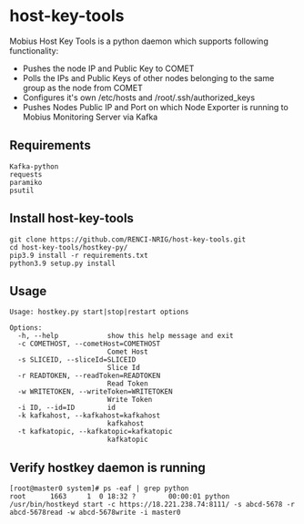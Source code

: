 # host-key-tools
Mobius Host Key Tools is a python daemon which supports following functionality:
- Pushes the node IP and Public Key to COMET
- Polls the IPs and Public Keys of other nodes belonging to the same group as the node from COMET
- Configures it's own /etc/hosts and /root/.ssh/authorized_keys
- Pushes Nodes Public IP and Port on which Node Exporter is running to Mobius Monitoring Server via Kafka

## Requirements
```
Kafka-python
requests
paramiko
psutil
```
## Install host-key-tools
```
git clone https://github.com/RENCI-NRIG/host-key-tools.git 
cd host-key-tools/hostkey-py/
pip3.9 install -r requirements.txt
python3.9 setup.py install
```

## Usage
```
Usage: hostkey.py start|stop|restart options

Options:
  -h, --help            show this help message and exit
  -c COMETHOST, --cometHost=COMETHOST
                        Comet Host
  -s SLICEID, --sliceId=SLICEID
                        Slice Id
  -r READTOKEN, --readToken=READTOKEN
                        Read Token
  -w WRITETOKEN, --writeToken=WRITETOKEN
                        Write Token
  -i ID, --id=ID        id
  -k kafkahost, --kafkahost=kafkahost
                        kafkahost
  -t kafkatopic, --kafkatopic=kafkatopic
                        kafkatopic
```

## Verify hostkey daemon is running
```
[root@master0 system]# ps -eaf | grep python
root      1663     1  0 18:32 ?        00:00:01 python /usr/bin/hostkeyd start -c https://18.221.238.74:8111/ -s abcd-5678 -r abcd-5678read -w abcd-5678write -i master0
```


